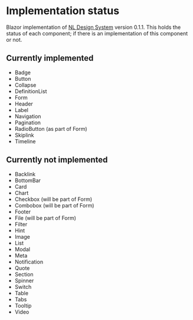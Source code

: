 # Implementation status
Blazor implementation of [NL Design System](https://nl-design-system.gitlab.io/nl-design-system/index.html) version 0.1.1.
This holds the status of each component; if there is an implementation of this component or not.

## Currently implemented

- Badge
- Button
- Collapse
- DefinitionList
- Form
- Header
- Label
- Navigation
- Pagination
- RadioButton (as part of Form)
- Skiplink
- Timeline

## Currently not implemented

- Backlink
- BottomBar
- Card
- Chart
- Checkbox (will be part of Form)
- Combobox (will be part of Form)
- Footer
- File (will be part of Form)
- Filter
- Hint
- Image
- List
- Modal
- Meta
- Notification
- Quote
- Section
- Spinner
- Switch
- Table
- Tabs
- Tooltip
- Video